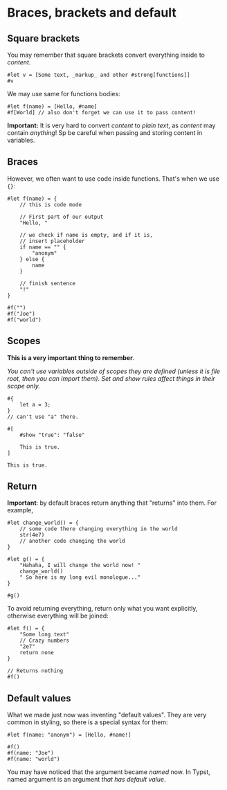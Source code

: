 # Braces, brackets and default
## Square brackets
You may remember that square brackets
convert everything inside to *content*.

```typ
#let v = [Some text, _markup_ and other #strong[functions]]
#v
```

We may use same for functions bodies:

```typ
#let f(name) = [Hello, #name]
#f[World] // also don't forget we can use it to pass content!
```

**Important:** It is very hard to convert _content_ to _plain text_, as _content_ may contain *anything*! Sp be careful when passing and storing content in variables.

## Braces
However, we often want to use code inside functions.
That's when we use `{}`:
```typ
#let f(name) = {
    // this is code mode

    // First part of our output
    "Hello, "

    // we check if name is empty, and if it is,
    // insert placeholder
    if name == "" {
        "anonym"
    } else {
        name
    }

    // finish sentence
    "!"
}

#f("")
#f("Joe")
#f("world")
```

## Scopes

**This is a very important thing to remember**.

_You can't use variables outside of scopes they are defined (unless it is file root, then you can import them)_. _Set and show rules affect things in their scope only._

```typ
#{
    let a = 3;
}
// can't use "a" there.

#[
    #show "true": "false"

    This is true.
]

This is true.
```

## Return

**Important**: by default braces return anything that "returns" into them. For example,

```typ
#let change_world() = {
    // some code there changing everything in the world
    str(4e7)
    // another code changing the world
}

#let g() = {
    "Hahaha, I will change the world now! "
    change_world()
    " So here is my long evil monologue..."
}

#g()
```

To avoid returning everything, return only what you want explicitly, otherwise everything will be joined:

```typ
#let f() = {
    "Some long text"
    // Crazy numbers
    "2e7"
    return none
}

// Returns nothing
#f()
```


## Default values

What we made just now was inventing "default values".
They are very common in styling, so there is a special syntax for them:

```typ
#let f(name: "anonym") = [Hello, #name!]

#f()
#f(name: "Joe")
#f(name: "world")
```

You may have noticed that the argument became _named_ now.
In Typst, named argument is an argument _that has default value_.
